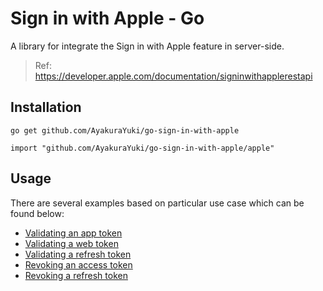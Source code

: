 # Sign in with Apple - Go

A library for integrate the Sign in with Apple feature in server-side.

> Ref: https://developer.apple.com/documentation/signinwithapplerestapi

## Installation

```text
go get github.com/AyakuraYuki/go-sign-in-with-apple

import "github.com/AyakuraYuki/go-sign-in-with-apple/apple"
```

## Usage

There are several examples based on particular use case which can be found below:

- [Validating an app token](example/validate-app-token/main.go)
- [Validating a web token](example/validate-web-token/main.go)
- [Validating a refresh token](example/validate-refresh-token/main.go)
- [Revoking an access token](example/revoke-access-token/main.go)
- [Revoking a refresh token](example/revoke-refresh-token/main.go)
